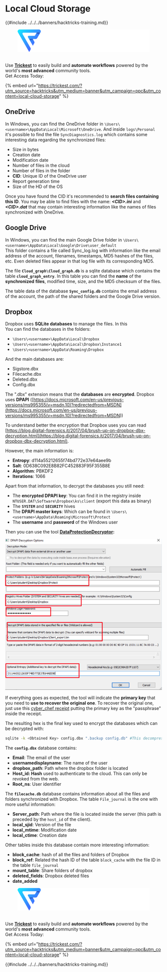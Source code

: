 # Local Cloud Storage

{{#include ../../../banners/hacktricks-training.md}}

<figure><img src="../../../images/image (48).png" alt=""><figcaption></figcaption></figure>

\
Use [**Trickest**](https://trickest.com/?utm_source=hacktricks&utm_medium=text&utm_campaign=ppc&utm_content=local-cloud-storage) to easily build and **automate workflows** powered by the world's **most advanced** community tools.\
Get Access Today:

{% embed url="https://trickest.com/?utm_source=hacktricks&utm_medium=banner&utm_campaign=ppc&utm_content=local-cloud-storage" %}

## OneDrive

In Windows, you can find the OneDrive folder in `\Users\<username>\AppData\Local\Microsoft\OneDrive`. And inside `logs\Personal` it's possible to find the file `SyncDiagnostics.log` which contains some interesting data regarding the synchronized files:

- Size in bytes
- Creation date
- Modification date
- Number of files in the cloud
- Number of files in the folder
- **CID**: Unique ID of the OneDrive user
- Report generation time
- Size of the HD of the OS

Once you have found the CID it's recommended to **search files containing this ID**. You may be able to find files with the name: _**\<CID>.ini**_ and _**\<CID>.dat**_ that may contain interesting information like the names of files synchronized with OneDrive.

## Google Drive

In Windows, you can find the main Google Drive folder in `\Users\<username>\AppData\Local\Google\Drive\user_default`\
This folder contains a file called Sync_log.log with information like the email address of the account, filenames, timestamps, MD5 hashes of the files, etc. Even deleted files appear in that log file with its corresponding MD5.

The file **`Cloud_graph\Cloud_graph.db`** is a sqlite database which contains the table **`cloud_graph_entry`**. In this table you can find the **name** of the **synchronized** **files**, modified time, size, and the MD5 checksum of the files.

The table data of the database **`Sync_config.db`** contains the email address of the account, the path of the shared folders and the Google Drive version.

## Dropbox

Dropbox uses **SQLite databases** to manage the files. In this\
You can find the databases in the folders:

- `\Users\<username>\AppData\Local\Dropbox`
- `\Users\<username>\AppData\Local\Dropbox\Instance1`
- `\Users\<username>\AppData\Roaming\Dropbox`

And the main databases are:

- Sigstore.dbx
- Filecache.dbx
- Deleted.dbx
- Config.dbx

The ".dbx" extension means that the **databases** are **encrypted**. Dropbox uses **DPAPI** ([https://docs.microsoft.com/en-us/previous-versions/ms995355(v=msdn.10)?redirectedfrom=MSDN](<https://docs.microsoft.com/en-us/previous-versions/ms995355(v=msdn.10)?redirectedfrom=MSDN>))

To understand better the encryption that Dropbox uses you can read [https://blog.digital-forensics.it/2017/04/brush-up-on-dropbox-dbx-decryption.html](https://blog.digital-forensics.it/2017/04/brush-up-on-dropbox-dbx-decryption.html).

However, the main information is:

- **Entropy**: d114a55212655f74bd772e37e64aee9b
- **Salt**: 0D638C092E8B82FC452883F95F355B8E
- **Algorithm**: PBKDF2
- **Iterations**: 1066

Apart from that information, to decrypt the databases you still need:

- The **encrypted DPAPI key**: You can find it in the registry inside `NTUSER.DAT\Software\Dropbox\ks\client` (export this data as binary)
- The **`SYSTEM`** and **`SECURITY`** hives
- The **DPAPI master keys**: Which can be found in `\Users\<username>\AppData\Roaming\Microsoft\Protect`
- The **username** and **password** of the Windows user

Then you can use the tool [**DataProtectionDecryptor**](https://nirsoft.net/utils/dpapi_data_decryptor.html)**:**

![](<../../../images/image (443).png>)

If everything goes as expected, the tool will indicate the **primary key** that you need to **use to recover the original one**. To recover the original one, just use this [cyber_chef receipt](<https://gchq.github.io/CyberChef/#recipe=Derive_PBKDF2_key(%7B'option':'Hex','string':'98FD6A76ECB87DE8DAB4623123402167'%7D,128,1066,'SHA1',%7B'option':'Hex','string':'0D638C092E8B82FC452883F95F355B8E'%7D)>) putting the primary key as the "passphrase" inside the receipt.

The resulting hex is the final key used to encrypt the databases which can be decrypted with:

```bash
sqlite -k <Obtained Key> config.dbx ".backup config.db" #This decompress the config.dbx and creates a clear text backup in config.db
```

The **`config.dbx`** database contains:

- **Email**: The email of the user
- **usernamedisplayname**: The name of the user
- **dropbox_path**: Path where the dropbox folder is located
- **Host_id: Hash** used to authenticate to the cloud. This can only be revoked from the web.
- **Root_ns**: User identifier

The **`filecache.db`** database contains information about all the files and folders synchronized with Dropbox. The table `File_journal` is the one with more useful information:

- **Server_path**: Path where the file is located inside the server (this path is preceded by the `host_id` of the client).
- **local_sjid**: Version of the file
- **local_mtime**: Modification date
- **local_ctime**: Creation date

Other tables inside this database contain more interesting information:

- **block_cache**: hash of all the files and folders of Dropbox
- **block_ref**: Related the hash ID of the table `block_cache` with the file ID in the table `file_journal`
- **mount_table**: Share folders of dropbox
- **deleted_fields**: Dropbox deleted files
- **date_added**

<figure><img src="../../../images/image (48).png" alt=""><figcaption></figcaption></figure>

\
Use [**Trickest**](https://trickest.com/?utm_source=hacktricks&utm_medium=text&utm_campaign=ppc&utm_content=local-cloud-storage) to easily build and **automate workflows** powered by the world's **most advanced** community tools.\
Get Access Today:

{% embed url="https://trickest.com/?utm_source=hacktricks&utm_medium=banner&utm_campaign=ppc&utm_content=local-cloud-storage" %}

{{#include ../../../banners/hacktricks-training.md}}
